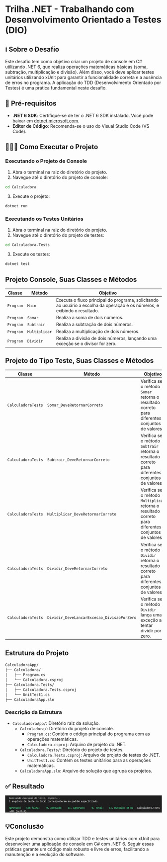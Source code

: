 # Trilha .NET - Trabalhando com Desenvolvimento Orientado a Testes (DIO)

## ℹ️ Sobre o Desafio

Este desafio tem como objetivo criar um projeto de console em C# utilizando .NET 6, que realiza operações matemáticas básicas (soma, subtração, multiplicação e divisão). Além disso, você deve aplicar testes unitários utilizando xUnit para garantir a funcionalidade correta e a ausência de erros no programa. A aplicação do TDD (Desenvolvimento Orientado por Testes) é uma prática fundamental neste desafio.

## 📝 Pré-requisitos

* **.NET 6 SDK**: Certifique-se de ter o .NET 6 SDK instalado. Você pode baixar em [dotnet.microsoft.com](https://dotnet.microsoft.com/download/dotnet/6.0).
* **Editor de Código**: Recomenda-se o uso do Visual Studio Code (VS Code).


## 👨🏽‍💻 Como Executar o Projeto

### Executando o Projeto de Console

1. Abra o terminal na raiz do diretório do projeto.
2. Navegue até o diretório do projeto de console:

```bash
cd Calculadora
```

3. Execute o projeto:

```bash
dotnet run
```

### Executando os Testes Unitários

1. Abra o terminal na raiz do diretório do projeto.
2. Navegue até o diretório do projeto de testes:

```bash
cd Calculadora.Tests
```

3. Execute os testes:

```bash
dotnet test
```

## Projeto Console, Suas Classes e Métodos

| Classe | Método | Objetivo |
|--------|--------|----------|
| `Program` | `Main` | Executa o fluxo principal do programa, solicitando ao usuário a escolha da operação e os números, e exibindo o resultado. |
| `Program` | `Somar` | Realiza a soma de dois números. |
| `Program` | `Subtrair` | Realiza a subtração de dois números. |
| `Program` | `Multiplicar` | Realiza a multiplicação de dois números. |
| `Program` | `Dividir` | Realiza a divisão de dois números, lançando uma exceção se o divisor for zero. |


## Projeto do Tipo Teste, Suas Classes e Métodos

| Classe | Método | Objetivo |
|--------|--------|----------|
| `CalculadoraTests` | `Somar_DeveRetornarCorreto` | Verifica se o método `Somar` retorna o resultado correto para diferentes conjuntos de valores. |
| `CalculadoraTests` | `Subtrair_DeveRetornarCorreto` | Verifica se o método `Subtrair` retorna o resultado correto para diferentes conjuntos de valores. |
| `CalculadoraTests` | `Multiplicar_DeveRetornarCorreto` | Verifica se o método `Multiplicar` retorna o resultado correto para diferentes conjuntos de valores. |
| `CalculadoraTests` | `Dividir_DeveRetornarCorreto` | Verifica se o método `Dividir` retorna o resultado correto para diferentes conjuntos de valores. |
| `CalculadoraTests` | `Dividir_DeveLancarExcecao_DivisaoPorZero` | Verifica se o método `Dividir` lança uma exceção ao tentar dividir por zero. |

## Estrutura do Projeto

```
CalculadoraApp/
├── Calculadora/
│   ├── Program.cs
│   └── Calculadora.csproj
├── Calculadora.Tests/
│   ├── Calculadora.Tests.csproj
│   └── UnitTest1.cs
├── CalculadoraApp.sln
```

### Descrição da Estrutura

* `CalculadoraApp/`: Diretório raiz da solução.
    * `Calculadora/`: Diretório do projeto de console.
        * `Program.cs`: Contém o código principal do programa com as operações matemáticas.
        * `Calculadora.csproj`: Arquivo de projeto do .NET.
    * `Calculadora.Tests/`: Diretório do projeto de testes.
        * `Calculadora.Tests.csproj`: Arquivo de projeto de testes do .NET.
        * `UnitTest1.cs`: Contém os testes unitários para as operações matemáticas.
    * `CalculadoraApp.sln`: Arquivo de solução que agrupa os projetos.


## ✅ Resultado

![Resultado testes](./images/result-test.jpg "Resultado testes")

## 💡Conclusão 

Este projeto demonstra como utilizar TDD e testes unitários com xUnit para desenvolver uma aplicação de console em C# com .NET 6. Seguir essas práticas garante um código mais robusto e livre de erros, facilitando a manutenção e a evolução do software.
